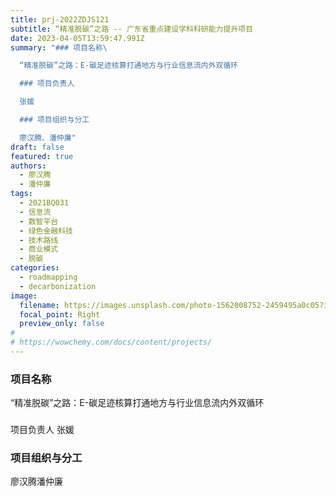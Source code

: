 ```yaml
---
title: prj-2022ZDJS121
subtitle: “精准脱碳”之路 -- 广东省重点建设学科科研能力提升项目
date: 2023-04-05T13:59:47.991Z
summary: "### 项目名称\ 

  “精准脱碳”之路：E-碳足迹核算打通地方与行业信息流内外双循环

  ### 项目负责人

  张媛

  ### 项目组织与分工

  廖汉腾、潘仲廉"
draft: false
featured: true
authors:
  - 廖汉腾
  - 潘仲廉
tags:
  - 2021BQ031
  - 信息流
  - 数智平台
  - 绿色金融科技
  - 技术路线
  - 商业模式
  - 脱碳
categories:
  - roadmapping
  - decarbonization
image:
  filename: https://images.unsplash.com/photo-1562008752-2459495a0c05?ixlib=rb-4.0.3&ixid=MnwxMjA3fDB8MHxwaG90by1wYWdlfHx8fGVufDB8fHx8&auto=format&fit=crop&w=1035&q=80
  focal_point: Right
  preview_only: false
#
# https://wowchemy.com/docs/content/projects/
---
```



### 项目名称 
“精准脱碳”之路：E-碳足迹核算打通地方与行业信息流内外双循环

### 
项目负责人
张媛

### 项目组织与分工
廖汉腾潘仲廉